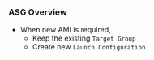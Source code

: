### ASG Overview

- When new AMI is required,
  - Keep the existing `Target Group`
  - Create new `Launch Configuration`